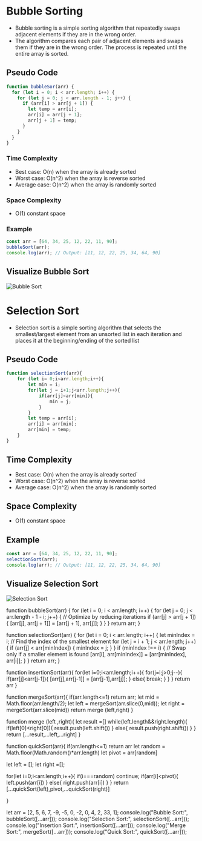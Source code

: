 # Bubble Sorting

- Bubble sorting is a simple sorting algorithm that repeatedly swaps adjacent elements if they are in the wrong order.
- The algorithm compares each pair of adjacent elements and swaps them if they are in the wrong order. The process is repeated until the entire array is sorted.

## Pseudo Code

```js
function bubbleSor(arr) {
  for (let i = 0; i < arr.length; i++) {
    for (let j = 0; j < arr.length - 1; j++) {
      if (arr[i] > arr[j + 1]) {
        let temp = arr[i];
        arr[i] = arr[j + 1];
        arr[j + 1] = temp;
      }
    }
  }
}
```
### Time Complexity

- Best case: O(n) when the array is already sorted
- Worst case: O(n^2) when the array is reverse sorted
- Average case: O(n^2) when the array is randomly sorted

### Space Complexity

- O(1) constant space

### Example

```js
const arr = [64, 34, 25, 12, 22, 11, 90];
bubbleSort(arr);
console.log(arr); // Output: [11, 12, 22, 25, 34, 64, 90]
```

## Visualize Bubble Sort

![Bubble Sort](https://media.geeksforgeeks.org/wp-content/uploads/bubbleSort.gif)   


# Selection Sort

- Selection sort is a simple sorting algorithm that selects the smallest/largest element from an unsorted list in each iteration and places it at the beginning/ending of the sorted list

## Pseudo Code
```js
function selectionSort(arr){
    for (let i= 0;i<arr.length;i++){
        let min = i;
        for(let j = i+1;j<arr.length;j++){
            if(arr[j]<arr[min]){
                min = j;
            }
        }
        let temp = arr[i];
        arr[i] = arr[min];
        arr[min] = temp;
    }
}

```

## Time Complexity  
- Best case: O(n) when the array is already sorted`
- Worst case: O(n^2) when the array is reverse sorted
- Average case: O(n^2) when the array is randomly sorted

## Space Complexity
- O(1) constant space

## Example
```js
const arr = [64, 34, 25, 12, 22, 11, 90];
selectionSort(arr);
console.log(arr); // Output: [11, 12, 22, 25, 34, 64, 90]
```

## Visualize Selection Sort
![Selection Sort](https://media.geeksforgeeks.org/wp-content/uploads/selectionSort.gif)



function bubbleSort(arr) {
  for (let i = 0; i < arr.length; i++) {
    for (let j = 0; j < arr.length - 1 - i; j++) { // Optimize by reducing iterations
      if (arr[j] > arr[j + 1]) {
        [arr[j], arr[j + 1]] = [arr[j + 1], arr[j]];
      }
    }
  }
  return arr;
}


function selectionSort(arr) {
  for (let i = 0; i < arr.length; i++) {
    let minIndex = i; // Find the index of the smallest element
    for (let j = i + 1; j < arr.length; j++) {
      if (arr[j] < arr[minIndex]) {
        minIndex = j;
      }
    }
    if (minIndex !== i) { // Swap only if a smaller element is found
      [arr[i], arr[minIndex]] = [arr[minIndex], arr[i]];
    }
  }
  return arr;
}


function insertionSort(arr){
  for(let i=0;i<arr.length;i++){
    for(j=i;j>0;j--){
      if(arr[j]<arr[j-1]){
        [arr[j],arr[j-1]] = [arr[j-1],arr[j]];
      }
      else{
        break;
      }
    }
  }
  return arr
}

function mergeSort(arr){
  if(arr.length<=1) return arr;
  let mid = Math.floor(arr.length/2);
  let left = mergeSort(arr.slice(0,mid));
  let right = mergeSort(arr.slice(mid))
  return merge (left,right)
}

function merge (left ,right){
  let result =[]
  while(left.length&&right.length){
    if(left[0]<right[0]){
      result.push(left.shift())
    }
    else{
      result.push(right.shift())
    }
  }
  return [...result,...left,...right]
}

function quickSort(arr){
  if(arr.length<=1) return arr
  let random = Math.floor(Math.random()*arr.length)
  let pivot = arr[random]
  
  let left = [];
  let right =[];
  
  for(let i=0;i<arr.length;i++){
    if(i===random) continue;
    if(arr[i]<pivot){
      left.push(arr[i])
    }
    else{
      right.push(arr[i])
    }
  }
  return [...quickSort(left),pivot,...quickSort(right)]
  
}


let arr = [2, 5, 6, 7, -9, -5, 0, -2, 0, 4, 2, 33, 1];
console.log("Bubble Sort:", bubbleSort([...arr])); 
console.log("Selection Sort:", selectionSort([...arr]));
console.log("Insertion Sort:", insertionSort([...arr]));
console.log("Merge Sort:", mergeSort([...arr]));
console.log("Quick Sort:", quickSort([...arr]));